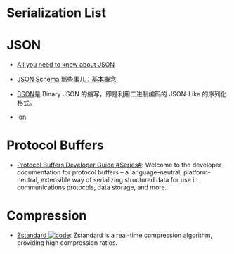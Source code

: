 # Serialization List

# JSON

- [All you need to know about JSON](https://www.weheartswift.com/need-know-json/)

- [JSON Schema 那些事儿：基本概念 ](http://taobaofed.org/blog/2016/01/25/jsonschema/)

- [BSON](http://bsonspec.org/)是 Binary JSON 的缩写，即是利用二进制编码的 JSON-Like 的序列化格式。

- [Ion](http://amznlabs.github.io/ion-docs/cookbook.html)

# Protocol Buffers

- [Protocol Buffers Developer Guide #Series#](https://developers.google.com/protocol-buffers/docs/overview): Welcome to the developer documentation for protocol buffers – a language-neutral, platform-neutral, extensible way of serializing structured data for use in communications protocols, data storage, and more.

# Compression

- [Zstandard ![code](https://martrix-usa.oss-accelerate.aliyuncs.com/logo/code.svg)](http://facebook.github.io/zstd/): Zstandard is a real-time compression algorithm, providing high compression ratios.
